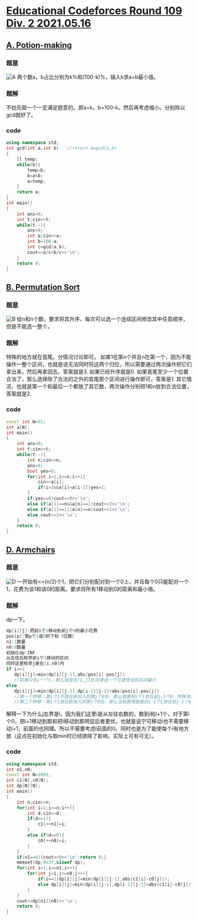 ﻿# [Educational Codeforces Round 109 Div. 2 2021.05.16](https://codeforces.com/contest/1525)
## [A. Potion-making](https://codeforces.com/contest/1525/problem/A)
### 题意
![A](https://img-blog.csdnimg.cn/2021051618460769.png?x-oss-process=image/watermark,type_ZmFuZ3poZW5naGVpdGk,shadow_10,text_aHR0cHM6Ly9ibG9nLmNzZG4ubmV0L3dlaXhpbl81MDI4MTg2OQ==,size_16,color_FFFFFF,t_70)
两个数a，b占比分别为k%和(100-k)%，输入k求a+b最小值。
### 题解
不妨先取一个一定满足题意的，即a=k，b=100-k，然后再考虑缩小。分别除以gcd就好了。
### code
```cpp
using namespace std;
int gcd(int a,int b)   //return a=gcd(a,b)
{
    ll temp;
    while(b){
        temp=b;
        b=a%b;
        a=temp;
    }
    return a;
}
int main()
{
    int ans=0;
    int t;cin>>t;
    while(t--){
        ans=0;
        int a;cin>>a;
        int b=100-a;
        int c=gcd(a,b);
        cout<<a/c+b/c<<'\n';
    }
    return 0;
}
```
## [B. Permutation Sort](https://codeforces.com/contest/1525/problem/B)
### 题意
![B](https://img-blog.csdnimg.cn/20210516185050500.png?x-oss-process=image/watermark,type_ZmFuZ3poZW5naGVpdGk,shadow_10,text_aHR0cHM6Ly9ibG9nLmNzZG4ubmV0L3dlaXhpbl81MDI4MTg2OQ==,size_16,color_FFFFFF,t_70)
给n和n个数，要求将其升序，每次可以选一个连续区间修改其中任意顺序，但是不能选一整个。
### 题解
特殊的地方就在首尾。分情况讨论即可。
如果1在第n个并且n在第一个，因为不能操作一整个区间，也就是说无法同时将这两个归位，所以需要通过两次操作把它们拿出来，然后再拿回去。答案就是3.
如果已经升序就是0.
如果首尾至少一个位置合法了，那么选择除了合法的之外的首尾那个区间进行操作即可，答案是1.
其它情况，也就是第一个和最后一个都放了其它数，两次操作分别把1和n放到合法位置，答案就是2.
### code
```cpp
const int N=55;
int a[N];
int main()
{
    int ans=0;
    int t;cin>>t;
    while(t--){
        int n;cin>>n;
        ans=0;
        bool yes=0;
        for(int i=1;i<=n;i++){
            cin>>a[i];
            if(i>1&&a[i]<a[i-1])yes=1;
        }
        if(yes==0)cout<<0<<'\n';
        else if(a[1]==n&&a[n]==1)cout<<3<<'\n';
        else if(a[1]==1||a[n]==n)cout<<1<<'\n';
        else cout<<2<<'\n';
    }
    return 0;
}
```
## [D. Armchairs](https://codeforces.com/contest/1525/problem/D)
### 题意
![D](https://img-blog.csdnimg.cn/20210516190603686.png?x-oss-process=image/watermark,type_ZmFuZ3poZW5naGVpdGk,shadow_10,text_aHR0cHM6Ly9ibG9nLmNzZG4ubmV0L3dlaXhpbl81MDI4MTg2OQ==,size_16,color_FFFFFF,t_70)
一开始有<=(n/2)个1，把它们分别配对到一个0上，并且每个0只能配对一个1，花费为该1和该0的距离。要求将所有1移动到0的距离和最小值。
### 题解
dp一下。

```cpp
dp[i][j]:把前i个1移动到前j个0的最小花费
pos[p]:第p个1或0的下标（位置）
n1:1数量
n0:0数量
初始化dp:INF
从左往右枚举前i个1移动的区间
同时这里枚举j是在[i,n0]内
if i==1 
   dp[i][j]=min(dp[i][j-1],abs(pos[i]-pos[j])
   //如果只有1一个1，那么就是在[1,j]区间里选一个位置使当前区间最小
else 
   dp[i][j]=min(dp[i][j-1],dp[i-1][j-1]+abs(pos[i]-pos[j])
   //第一个转移：第i个1不放在新加入的第j个0处，那么就要把i个1放在前j-1个0，特殊地，如果不够放即j-1<i，因为上述初始化为INF，所以取min时默认后一个转移选项
   //第二个转移：第i个1放在新加入的第j个0处，那么当前费用就是前i-1个1放在前j-1个0处加上第i个1放在第j个0处的费用。
```
解释一下为什么j左界是i，因为我们这里i是从左往右数的，数到i和i+1个，对于第i个0，把i+1移动到那和把i移动到那明显后者更优，也就是说宁可移动i也不需要移动i+1，前面的也同理。所以不需要考虑i前面的0。同时也是为了能使每个i有地方放（这点在初始化与取min时已经排除了影响，实际上可有可无）。
### code
```cpp
using namespace std;
int n1,n0;
const int N=5001;
int c1[N],c0[N];
int dp[N][N];
int main()
{
    int n;cin>>n;
    for(int i=1;i<=n;i++){
        int d;cin>>d;
        if(d==1){
            c1[++n1]=i;
        }
        else if(d==0){
            c0[++n0]=i;
        }
    }
    if(n1==0){cout<<0<<'\n';return 0;}
    memset(dp,0x3f,sizeof dp);
    for(int i=1;i<=n1;i++){
        for(int j=i;j<=n0;j++){
            if(i==1)dp[i][j]=min(dp[i][j-1],abs(c1[i]-c0[j]));
            else dp[i][j]=min(dp[i][j-1],dp[i-1][j-1]+abs(c1[i]-c0[j]));
        }
    }
    cout<<dp[n1][n0]<<'\n';
    return 0;
}

```

